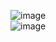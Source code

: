 ![image](https://github.com/mykubernetes/linux-install/blob/master/image/%E9%92%89%E9%92%891.png)  
![image](https://github.com/mykubernetes/linux-install/blob/master/image/%E9%92%89%E9%92%892.png)  

